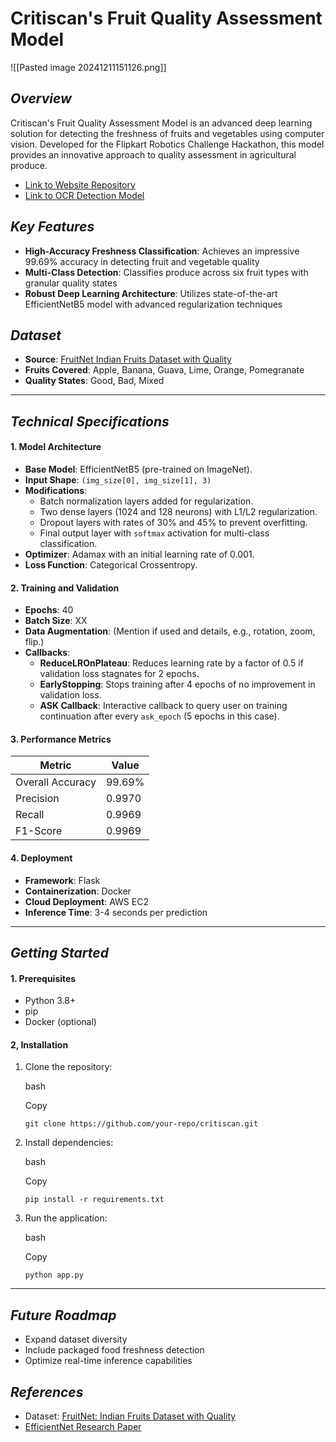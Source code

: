# Critiscan's Fruit Quality Assessment Model

![[Pasted image 20241211151126.png]]
## *Overview*

Critiscan's Fruit Quality Assessment Model is an advanced deep learning solution for detecting the freshness of fruits and vegetables using computer vision. Developed for the Flipkart Robotics Challenge Hackathon, this model provides an innovative approach to quality assessment in agricultural produce.

- [Link to Website Repository](https://github.com/aanushkaguptaa/critiscan)
- [Link to OCR Detection Model](https://github.com/tsu-ki/ocr-script-freshness-model)
## *Key Features*

- **High-Accuracy Freshness Classification**: Achieves an impressive 99.69% accuracy in detecting fruit and vegetable quality
- **Multi-Class Detection**: Classifies produce across six fruit types with granular quality states
- **Robust Deep Learning Architecture**: Utilizes state-of-the-art EfficientNetB5 model with advanced regularization techniques
## *Dataset*

- **Source**: [FruitNet Indian Fruits Dataset with Quality](https://www.kaggle.com/datasets/shashwatwork/fruitnet-indian-fruits-dataset-with-quality/)
- **Fruits Covered**: Apple, Banana, Guava, Lime, Orange, Pomegranate
- **Quality States**: Good, Bad, Mixed

---
## *Technical Specifications*

#### **1. Model Architecture**

- **Base Model**: EfficientNetB5 (pre-trained on ImageNet).
- **Input Shape**: `(img_size[0], img_size[1], 3)`
- **Modifications**:
    - Batch normalization layers added for regularization.
    - Two dense layers (1024 and 128 neurons) with L1/L2 regularization.
    - Dropout layers with rates of 30% and 45% to prevent overfitting.
    - Final output layer with `softmax` activation for multi-class classification.
- **Optimizer**: Adamax with an initial learning rate of 0.001.
- **Loss Function**: Categorical Crossentropy.
#### **2. Training and Validation**

- **Epochs**: 40
- **Batch Size**: XX
- **Data Augmentation**: (Mention if used and details, e.g., rotation, zoom, flip.)
- **Callbacks**:
    - **ReduceLROnPlateau**: Reduces learning rate by a factor of 0.5 if validation loss stagnates for 2 epochs.
    - **EarlyStopping**: Stops training after 4 epochs of no improvement in validation loss.
    - **ASK Callback**: Interactive callback to query user on training continuation after every `ask_epoch` (5 epochs in this case).
#### **3. Performance Metrics**

| Metric           | Value  |
| ---------------- | ------ |
| Overall Accuracy | 99.69% |
| Precision        | 0.9970 |
| Recall           | 0.9969 |
| F1-Score         | 0.9969 |
#### **4. Deployment**

- **Framework**: Flask
- **Containerization**: Docker
- **Cloud Deployment**: AWS EC2
- **Inference Time**: 3-4 seconds per prediction
---
## *Getting Started*

#### **1. Prerequisites**

- Python 3.8+
- pip
- Docker (optional)

#### **2, Installation**

1. Clone the repository:
    
    bash
    
    Copy
    
    `git clone https://github.com/your-repo/critiscan.git`
    
2. Install dependencies:
    
    bash
    
    Copy
    
    `pip install -r requirements.txt`
    
3. Run the application:
    
    bash
    
    Copy
    
    `python app.py`

---
## *Future Roadmap*

- Expand dataset diversity
- Include packaged food freshness detection
- Optimize real-time inference capabilities

## *References*

- Dataset: [FruitNet: Indian Fruits Dataset with Quality](https://www.kaggle.com/datasets/shashwatwork/fruitnet-indian-fruits-dataset-with-quality/)
- [EfficientNet Research Paper](https://arxiv.org/abs/1905.11946)

